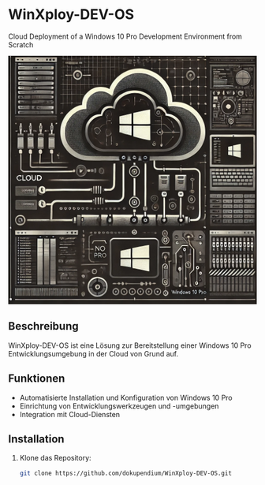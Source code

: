 # WinXploy-DEV-OS
Cloud Deployment of a Windows 10 Pro Development Environment from Scratch

<img src="images/A_dark-themed_brutalist-style_illustration_represe_converted.png" alt="WinXploy-DEV-OS Diagramm" width="600">

## Beschreibung
WinXploy-DEV-OS ist eine Lösung zur Bereitstellung einer Windows 10 Pro Entwicklungsumgebung in der Cloud von Grund auf. 

## Funktionen
- Automatisierte Installation und Konfiguration von Windows 10 Pro
- Einrichtung von Entwicklungswerkzeugen und -umgebungen
- Integration mit Cloud-Diensten

## Installation
1. Klone das Repository:
   ```sh
   git clone https://github.com/dokupendium/WinXploy-DEV-OS.git
